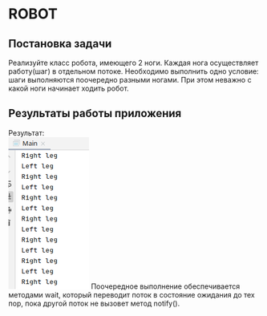 # ROBOT
## Постановка задачи
Реализуйте класс робота, имеющего 2 ноги. Каждая нога осуществляет работу(шаг) в отдельном потоке.
Необходимо выполнить одно условие: шаги выполняются поочередно разными ногами. При этом неважно
с какой ноги начинает ходить робот.

## Результаты работы приложения
Результат:<br/>![console](./resources/robotRes.png)
Поочередное выполнение обеспечивается методами wait, который переводит поток в состояние ожидания 
до тех пор, пока другой поток не вызовет метод notify().

